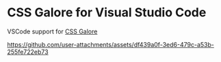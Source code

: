 # CSS Galore for Visual Studio Code

VSCode support for [CSS Galore](https://css.gal)

https://github.com/user-attachments/assets/df439a0f-3ed6-479c-a53b-255fe722eb73
